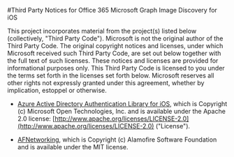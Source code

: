 #Third Party Notices for Office 365 Microsoft Graph Image Discovery for iOS

This project incorporates material from the project(s) listed below (collectively, "Third Party Code"). Microsoft is not the original author of the Third Party Code. The original copyright notices and licenses, under which Microsoft received such Third Party Code, are set out below together with the full text of such licenses. These notices and licenses are provided for informational purposes only. This Third Party Code is licensed to you under the terms set forth in the licenses set forth below. Microsoft reserves all other rights not expressly granted under this agreement, whether by implication, estoppel or otherwise. 



- [Azure Active Directory Authentication Library for iOS](https://github.com/AzureAD/azure-activedirectory-library-for-objc), which is Copyright (c) Microsoft Open Technologies, Inc. and is available under the Apache 2.0 license: [http://www.apache.org/licenses/LICENSE-2.0](http://www.apache.org/licenses/LICENSE-2.0) ("License").

- [AFNetworking](https://github.com/AFNetworking/AFNetworking), which is Copyright (c) Alamofire Software Foundation and is available under the MIT license.
